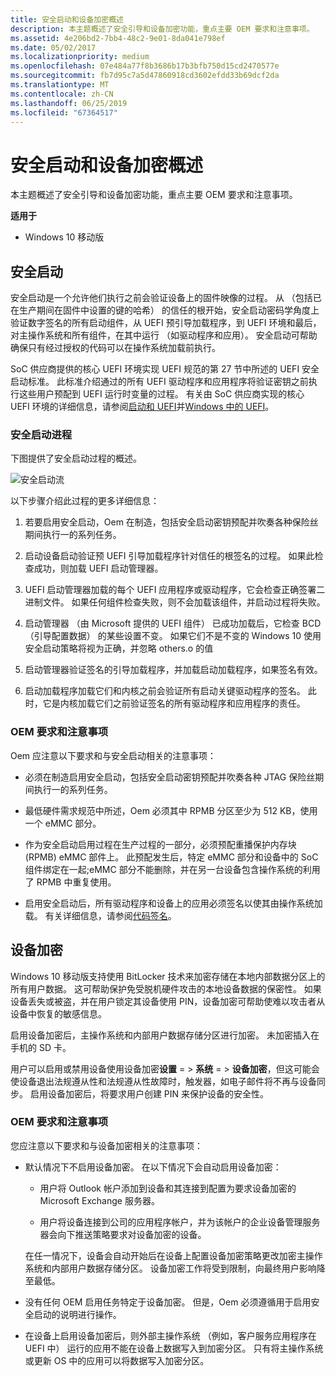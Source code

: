 ```yaml
---
title: 安全启动和设备加密概述
description: 本主题概述了安全引导和设备加密功能，重点主要 OEM 要求和注意事项。
ms.assetid: 4e206bd2-7bb4-48c2-9e01-8da041e798ef
ms.date: 05/02/2017
ms.localizationpriority: medium
ms.openlocfilehash: 07e484a77f8b3686b17b3bfb750d15cd2470577e
ms.sourcegitcommit: fb7d95c7a5d47860918cd3602efdd33b69dcf2da
ms.translationtype: MT
ms.contentlocale: zh-CN
ms.lasthandoff: 06/25/2019
ms.locfileid: "67364517"
---
```

# <a name="secure-boot-and-device-encryption-overview"></a>安全启动和设备加密概述


本主题概述了安全引导和设备加密功能，重点主要 OEM 要求和注意事项。

**适用于**

- Windows 10 移动版

## <a name="secure-boot"></a>安全启动


安全启动是一个允许他们执行之前会验证设备上的固件映像的过程。 从 （包括已在生产期间在固件中设置的键的哈希） 的信任的根开始，安全启动密码学角度上验证数字签名的所有启动组件，从 UEFI 预引导加载程序，到 UEFI 环境和最后，对主操作系统和所有组件，在其中运行 （如驱动程序和应用）。 安全启动可帮助确保只有经过授权的代码可以在操作系统加载前执行。

SoC 供应商提供的核心 UEFI 环境实现 UEFI 规范的第 27 节中所述的 UEFI 安全启动标准。 此标准介绍通过的所有 UEFI 驱动程序和应用程序将验证密钥之前执行这些用户预配到 UEFI 运行时变量的过程。 有关由 SoC 供应商实现的核心 UEFI 环境的详细信息，请参阅[启动和 UEFI](boot-and-uefi.md)并[Windows 中的 UEFI](uefi-in-windows.md)。

### <a name="secure-boot-process"></a>安全启动进程

下图提供了安全启动过程的概述。

![安全启动流](images/oem-secureboot-flow.png)

以下步骤介绍此过程的更多详细信息：

1.  若要启用安全启动，Oem 在制造，包括安全启动密钥预配并吹奏各种保险丝期间执行一的系列任务。

2.  启动设备启动验证预 UEFI 引导加载程序针对信任的根签名的过程。 如果此检查成功，则加载 UEFI 启动管理器。

3.  UEFI 启动管理器加载的每个 UEFI 应用程序或驱动程序，它会检查正确签署二进制文件。 如果任何组件检查失败，则不会加载该组件，并启动过程将失败。

4.  启动管理器 （由 Microsoft 提供的 UEFI 组件） 已成功加载后，它检查 BCD （引导配置数据） 的某些设置不变。 如果它们不是不变的 Windows 10 使用安全启动策略将视为正确，并忽略 others.o 的值

5.  启动管理器验证签名的引导加载程序，并加载启动加载程序，如果签名有效。

6.  启动加载程序加载它们和内核之前会验证所有启动关键驱动程序的签名。 此时，它是内核加载它们之前验证签名的所有驱动程序和应用程序的责任。

### <a name="oem-requirements-and-considerations"></a>OEM 要求和注意事项

Oem 应注意以下要求和与安全启动相关的注意事项：

-   必须在制造启用安全启动，包括安全启动密钥预配并吹奏各种 JTAG 保险丝期间执行一的系列任务。

-   最低硬件需求规范中所述，Oem 必须其中 RPMB 分区至少为 512 KB，使用一个 eMMC 部分。

-   作为安全启动启用过程在生产过程的一部分，必须预配重播保护内存块 (RPMB) eMMC 部件上。 此预配发生后，特定 eMMC 部分和设备中的 SoC 组件绑定在一起;eMMC 部分不能删除，并在另一台设备包含操作系统的利用了 RPMB 中重复使用。

-   启用安全启动后，所有驱动程序和设备上的应用必须签名以使其由操作系统加载。 有关详细信息，请参阅[代码签名](https://docs.microsoft.com/previous-versions/windows/hardware/code-signing/dn756634(v=vs.85))。

## <a name="device-encryption"></a>设备加密


Windows 10 移动版支持使用 BitLocker 技术来加密存储在本地内部数据分区上的所有用户数据。 这可帮助保护免受脱机硬件攻击的本地设备数据的保密性。 如果设备丢失或被盗，并在用户锁定其设备使用 PIN，设备加密可帮助使难以攻击者从设备中恢复的敏感信息。

启用设备加密后，主操作系统和内部用户数据存储分区进行加密。 未加密插入在手机的 SD 卡。

用户可以启用或禁用设备使用设备加密**设置** = &gt; **系统** = &gt; **设备加密**，但这可能会使设备退出法规遵从性和法规遵从性故障时，触发器，如电子邮件将不再与设备同步。 启用设备加密后，将要求用户创建 PIN 来保护设备的安全性。

### <a name="oem-requirements-and-considerations"></a>OEM 要求和注意事项

您应注意以下要求和与设备加密相关的注意事项：

-   默认情况下不启用设备加密。 在以下情况下会自动启用设备加密：

    -   用户将 Outlook 帐户添加到设备和其连接到配置为要求设备加密的 Microsoft Exchange 服务器。

    -   用户将设备连接到公司的应用程序帐户，并为该帐户的企业设备管理服务器会向下推送策略要求对设备加密的设备。

    在任一情况下，设备会自动开始后在设备上配置设备加密策略更改加密主操作系统和内部用户数据存储分区。 设备加密工作将受到限制，向最终用户影响降至最低。

-   没有任何 OEM 启用任务特定于设备加密。 但是，Oem 必须遵循用于启用安全启动的说明进行操作。

-   在设备上启用设备加密后，则外部主操作系统 （例如，客户服务应用程序在 UEFI 中） 运行的应用不能在设备上数据写入到加密分区。 只有将主操作系统或更新 OS 中的应用可以将数据写入加密分区。

 

 




